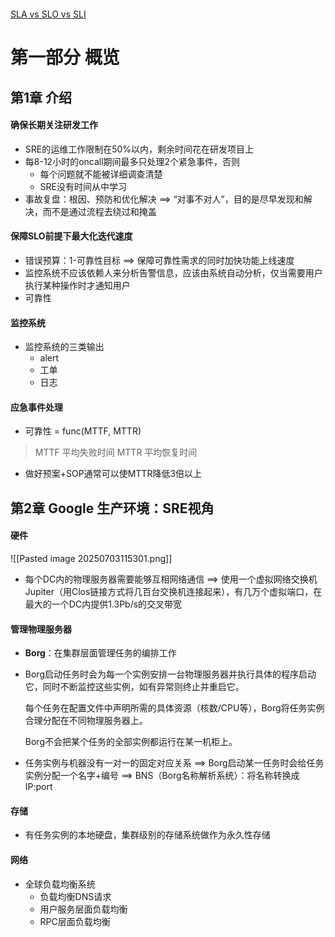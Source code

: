 ``` toc

```
[SLA vs SLO vs SLI](https://blog.csdn.net/lquarius/article/details/120244396)
# 第一部分 概览
## 第1章 介绍
#### 确保长期关注研发工作
- SRE的运维工作限制在50%以内，剩余时间花在研发项目上
- 每8-12小时的oncall期间最多只处理2个紧急事件，否则
	- 每个问题就不能被详细调查清楚
	- SRE没有时间从中学习
- 事故复盘：根因、预防和优化解决 ==> “对事不对人”，目的是尽早发现和解决，而不是通过流程去绕过和掩盖
#### 保障SLO前提下最大化迭代速度
- 错误预算：1-可靠性目标 ==> 保障可靠性需求的同时加快功能上线速度
- 监控系统不应该依赖人来分析告警信息，应该由系统自动分析，仅当需要用户执行某种操作时才通知用户
- 可靠性
#### 监控系统
- 监控系统的三类输出
	- alert
	- 工单
	- 日志
#### 应急事件处理
- 可靠性 = func(MTTF, MTTR)
>MTTF 平均失败时间
>MTTR 平均恢复时间
- 做好预案+SOP通常可以使MTTR降低3倍以上
## 第2章 Google 生产环境：SRE视角
#### 硬件
![[Pasted image 20250703115301.png]]
- 每个DC内的物理服务器需要能够互相网络通信 ==> 使用一个虚拟网络交换机Jupiter（用Clos链接方式将几百台交换机连接起来），有几万个虚拟端口，在最大的一个DC内提供1.3Pb/s的交叉带宽
#### 管理物理服务器
- **Borg**：在集群层面管理任务的编排工作
- Borg启动任务时会为每一个实例安排一台物理服务器并执行具体的程序启动它，同时不断监控这些实例，如有异常则终止并重启它。

	每个任务在配置文件中声明所需的具体资源（核数/CPU等），Borg将任务实例合理分配在不同物理服务器上。
	
	Borg不会把某个任务的全部实例都运行在某一机柜上。
- 任务实例与机器没有一对一的固定对应关系 ==> Borg启动某一任务时会给任务实例分配一个名字+编号 ==> BNS（Borg名称解析系统）：将名称转换成IP:port
#### 存储
- 有任务实例的本地硬盘，集群级别的存储系统做作为永久性存储
#### 网络
- 全球负载均衡系统
	- 负载均衡DNS请求
	- 用户服务层面负载均衡
	- RPC层面负载均衡